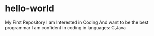 # hello-world
My First Repository
I am Interested in Coding
And want to be the best programmar
I am confident in coding in languages:
C,Java
